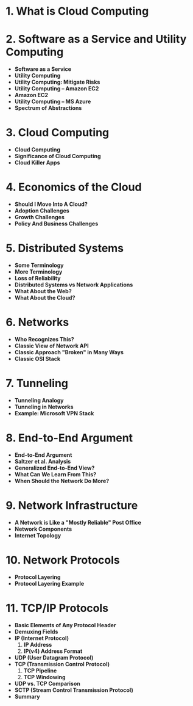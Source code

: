 # 1. What is Cloud Computing

# 2. Software as a Service and Utility Computing
- **Software as a Service**
- **Utility Computing**
- **Utility Computing: Mitigate Risks**
- **Utility Computing – Amazon EC2**
- **Amazon EC2**
- **Utility Computing – MS Azure**
- **Spectrum of Abstractions**

# 3. Cloud Computing
- **Cloud Computing**
- **Significance of Cloud Computing**
- **Cloud Killer Apps**

# 4. Economics of the Cloud
- **Should I Move Into A Cloud?**
- **Adoption Challenges**
- **Growth Challenges**
- **Policy And Business Challenges**

# 5. Distributed Systems
- **Some Terminology**
- **More Terminology**
- **Loss of Reliability**
- **Distributed Systems vs Network Applications**
- **What About the Web?**
- **What About the Cloud?**

# 6. Networks
- **Who Recognizes This?**
- **Classic View of Network API**
- **Classic Approach "Broken" in Many Ways**
- **Classic OSI Stack**

# 7. Tunneling
- **Tunneling Analogy**
- **Tunneling in Networks**
- **Example: Microsoft VPN Stack**

# 8. End-to-End Argument
- **End-to-End Argument**
- **Saltzer et al. Analysis**
- **Generalized End-to-End View?**
- **What Can We Learn From This?**
- **When Should the Network Do More?**

# 9. Network Infrastructure
- **A Network is Like a "Mostly Reliable" Post Office**
- **Network Components**
- **Internet Topology**

# 10. Network Protocols
- **Protocol Layering**
- **Protocol Layering Example**

# 11. TCP/IP Protocols
- **Basic Elements of Any Protocol Header**
- **Demuxing Fields**
- **IP (Internet Protocol)**
  1. **IP Address**
  2. **IP(v4) Address Format**
- **UDP (User Datagram Protocol)**
- **TCP (Transmission Control Protocol)**
  1. **TCP Pipeline**
  2. **TCP Windowing**
- **UDP vs. TCP Comparison**
- **SCTP (Stream Control Transmission Protocol)**
- **Summary**
